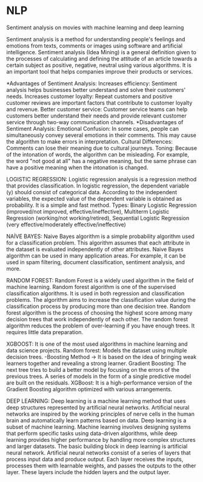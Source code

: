 # NLP
Sentiment analysis on movies with machine learning and deep learning

Sentiment analysis is a method for understanding people's feelings and emotions from texts, comments or images using software and artificial intelligence. Sentiment analysis (Idea Mining) is a general definition given to the processes of calculating and defining the attitude of an article towards a certain subject as positive, negative, neutral using various algorithms. It is an important tool that helps companies improve their products or services.

*Advantages of Sentiment Analysis:
Increases efficiency: Sentiment analysis helps businesses better understand and solve their customers' needs. 
Increases customer loyalty: Repeat customers and positive customer reviews are important factors that contribute to customer loyalty and revenue. 
Better customer service: Customer service teams can help customers better understand their needs and provide relevant customer service through two-way communication channels.
*Disadvantages of Sentiment Analysis:
Emotional Confusion: In some cases, people can simultaneously convey several emotions in their comments. This may cause the algorithm to make errors in interpretation.
Cultural Differences: Comments can lose their meaning due to cultural journeys.
Toning: Because of the intonation of words, the algorithm can be misleading. For example, the word "not good at all" has a negative meaning, but the same phrase can have a positive meaning when the intonation is changed.

LOGISTIC REGRESSION:
Logistic regression analysis is a regression method that provides classification. In logistic regression, the dependent variable (y) should consist of categorical data. According to the independent variables, the expected value of the dependent variable is obtained as probability. 
It is a simple and fast method. Types: Binary Logistic Regression (improved/not improved, effective/ineffective), Multiterm Logistic Regression (working/not working/retired), Sequential Logistic Regression (very effective/moderately effective/ineffective)

NAİVE BAYES:
Naive Bayes algorithm is a simple probability algorithm used for a classification problem. This algorithm assumes that each attribute in the dataset is evaluated independently of other attributes. 
Naive Bayes algorithm can be used in many application areas. For example, it can be used in spam filtering, document classification, sentiment analysis, and more.

RANDOM FOREST:
Random Forest is a widely used algorithm in the field of machine learning. 
Random forest algorithm is one of the supervised classification algorithms. It is used in both regression and classification problems. The algorithm aims to increase the classification value during the classification process by producing more than one decision tree. Random forest algorithm is the process of choosing the highest score among many decision trees that work independently of each other. 
The random forest algorithm reduces the problem of over-learning if you have enough trees. It requires little data preparation.

XGBOOST:
It is one of the most used algorithms in machine learning and data science projects. 
Random forest: Models the dataset using multiple decision trees. 
-Boosting Method -> It is based on the idea of ​​bringing weak learners together and revealing a strong learner. 
Gradient Boosting: The next tree tries to build a better model by focusing on the errors of the previous trees. A series of models in the form of a single predictive model are built on the residuals. 
XGBoost: It is a high-performance version of the Gradient Boosting algorithm optimized with various arrangements.

DEEP LEARNING:
Deep learning is a machine learning method that uses deep structures represented by artificial neural networks. Artificial neural networks are inspired by the working principles of nerve cells in the human brain and automatically learn patterns based on data. 
Deep learning is a subset of machine learning. Machine learning involves designing systems that perform specific tasks using data-driven algorithms, while deep learning provides higher performance by handling more complex structures and larger datasets. The basic building block in deep learning is artificial neural network. 
Artificial neural networks consist of a series of layers that process input data and produce output. Each layer receives the inputs, processes them with learnable weights, and passes the outputs to the other layer. These layers include the hidden layers and the output layer.
